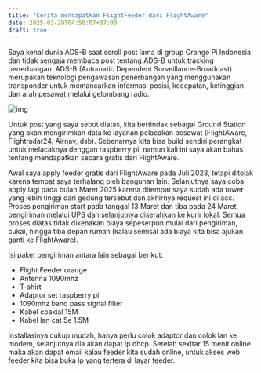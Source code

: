 ```yaml
---
title: "Cerita mendapatkan FlightFeeder dari FlightAware"
date: 2025-03-29T04:50:07+07:00
draft: true
---
```

Saya kenal dunia ADS-B saat scroll post lama di group Orange Pi Indonesia dan tidak sengaja membaca post tentang ADS-B untuk tracking penerbangan. ADS-B (Automatic Dependent Surveillance-Broadcast) merupakan teknologi pengawasan penerbangan yang menggunakan transponder untuk memancarkan informasi posisi, kecepatan, ketinggian dan arah pesawat melalui gelombang radio.

![img](https://www.sportys.com//media/wysiwyg/blog/13_-_Navigating_and_Automation_in_the_21st_Century.png)

Untuk post yang saya sebut diatas, kita bertindak sebagai Ground Station yang akan mengirimkan data ke layanan pelacakan pesawat (FlightAware, Flightradar24, Airnav, dsb). Sebenarnya kita bisa build sendiri perangkat untuk melacaknya denggan raspberry pi, namun kali ini saya akan bahas tentang mendapatkan secara gratis dari FlightAware.

Awal saya apply feeder gratis dari FlightAware pada Juli 2023, tetapi ditolak karena tempat saya terhalang oleh bangunan lain. Selanjutnya saya coba apply lagi pada bulan Maret 2025 karena ditempat saya sudah ada tower yang lebih tinggi dari gedung tersebut dan akhirnya request ini di acc. Proses pengiriman start pada tanggal 13 Maret dan tiba pada 24 Maret, pengiriman melalui UPS dan selanjutnya diserahkan ke kurir lokal. Semua proses diatas  tidak dikenakan biaya sepeserpun mulai dari pengiriman, cukai, hingga tiba depan rumah (kalau semisal ada biaya kita bisa ajukan ganti ke FlightAware).

Isi paket pengiriman antara lain sebagai berikut:

- Flight Feeder orange
- Antenna 1090mhz
- T-shirt
- Adaptor set raspberry pi
- 1090mhz band pass signal filter
- Kabel coaxial 15M
- Kabel lan cat 5e 1.5M

Installasinya cukup mudah, hanya perlu colok adaptor dan colok lan ke modem, selanjutnya dia akan dapat ip dhcp.  Setelah sekitar 15 menit online maka akan dapat email kalau feeder kita sudah online, untuk akses web feeder kita bisa buka ip yang tertera di layar feeder.
